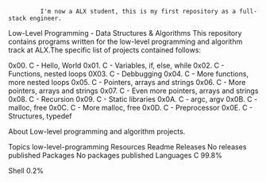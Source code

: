              I'm now a ALX student, this is my first repository as a full-stack engineer.


Low-Level Programming - Data Structures & Algorithms
This repository contains programs written for the low-level programming and algorithm track at ALX.The specific list of projects contained follows:

0x00. C - Hello, World
0x01. C - Variables, if, else, while
0x02. C - Functions, nested loops
0X03. C - Debbugging
0x04. C - More functions, more nested loops
0x05. C - Pointers, arrays and strings
0x06. C - More pointers, arrays and strings
0x07. C - Even more pointers, arrays and strings
0x08. C - Recursion
0x09. C - Static libraries
0x0A. C - argc, argv
0x0B. C - malloc, free
0x0C. C - More malloc, free
0x0D. C - Preprocessor
0x0E. C - Structures, typedef


About
Low-level programming and algorithm projects.

Topics
low-level-programming
Resources
 Readme
Releases
No releases published
Packages
No packages published
Languages
C
99.8%
 
Shell
0.2%
